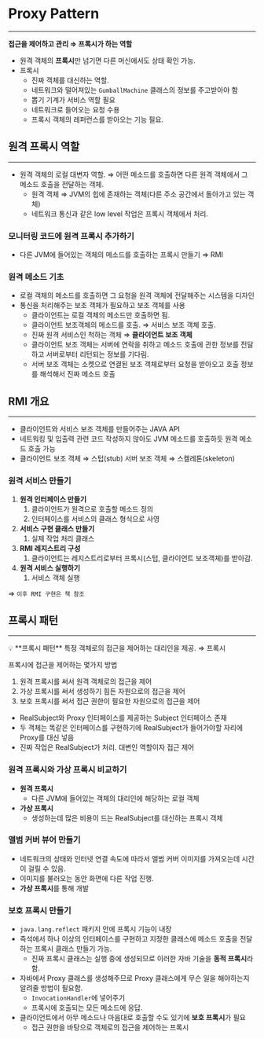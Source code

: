 # Proxy Pattern

---

**접근을 제어하고 관리 ⇒ 프록시가 하는 역할**

- 원격 객체의 **프록시**만 넘기면 다른 머신에서도 상태 확인 가능.
- 프록시
    - 진짜 객체를 대신하는 역할.
    - 네트워크와 떨어져있는 `GumballMachine` 클래스의 정보를 주고받아야 함
    - 뽑기 기계가 서비스 역할 필요
    - 네트워크로 들어오는 요청 수용
    - 프록시 객체의 레퍼런스를 받아오는 기능 필요.

## 원격 프록시 역할

---

- 원격 객체의 로컬 대변자 역할. ⇒ 어떤 메소드를 호출하면 다른 원격 객체에서 그 메소드 호출을 전달하는 객체.
    - 원격 객체 ⇒ JVM의 힙에 존재하는 객체(다른 주소 공간에서 돌아가고 있는 객체)
    - 네트워크 통신과 같은 low level 작업은 프록시 객체에서 처리.

### 모니터링 코드에 원격 프록시 추가하기

- 다른 JVM에 들어있는 객체의 메소드를 호출하는 프록시 만들기 ⇒ RMI

### 원격 메소드 기초

- 로컬 객체의 메소드를 호출하면 그 요청을 원격 객체에 전달해주는 시스템을 디자인
- 통신을 처리해주는 보조 객체가 필요하고 보조 객체를 사용
    - 클라이언트는 로컬 객체의 메소드만 호출하면 됨.
    - 클라이언트 보조객체의 메소드를 호출. ⇒ 서비스 보조 객체 호출.
    - 진짜 원격 서비스인 척하는 객체 ⇒ **클라이언트 보조 객체**
    - 클라이언트 보조 객체는 서버에 연락을 취하고 메소드 호출에 관한 정보를 전달하고 서버로부터 리턴되는 정보를 기다림.
    - 서버 보조 객체는 소켓으로 연결된 보조 객체로부터 요청을 받아오고 호출 정보를 해석해서 진짜 메소드 호출

## RMI 개요

---

- 클라이언트와 서비스 보조 객체를 만들어주는 JAVA API
- 네트워킹 및 입출력 관련 코드 작성하지 않아도 JVM 메소드를 호출하듯 원격 메소드 호출 가능
- 클라이언트 보조 객체 ⇒ 스텁(stub)
  서버 보조 객체 ⇒ 스켈레톤(skeleton)

### 원격 서비스 만들기

1. **원격 인터페이스 만들기**
    1. 클라이언트가 원격으로 호출할 메소드 정의
    2. 인터페이스를 서비스의 클래스 형식으로 사영
2. **서비스 구현 클래스 만들기**
    1. 실제 작업 처리 클래스
3. **RMI 레지스트리 구성**
    1. 클라이언트는 레지스트리로부터 프록시(스텁, 클라이언트 보조객체)를 받아감.
4. **원격 서비스 실행하기**
    1. 서비스 객체 실행

⇒ `이후 RMI 구현은 책 참조`

## 프록시 패턴

---

<aside>
💡 **프록시 패턴**
특정 객체로의 접근을 제어하는 대리인을 제공. ⇒ 프록시

</aside>

프록시에 접근을 제어하는 몇가지 방법

1. 원격 프록시를 써서 원격 객체로의 접근을 제어
2. 가상 프록시를 써서 생성하기 힘든 자원으로의 접근을 제어
3. 보호 프록시를 써서 접근 권한이 필요한 자원으로의 접근을 제어

- RealSubject와 Proxy 인터페이스를 제공하는 Subject 인터페이스 존재
- 두 객체는 똑같은 인터페이스를 구현하기에 RealSubject가 들어가야할 자리에 Proxy를 대신 넣음
- 진짜 작업은 RealSubject가 처리. 대변인 역할이자 접근 제어

### 원격 프록시와 가**상 프록시 비교하기**

- **원격 프록시**
    - 다른 JVM에 들어있는 객체의 대리인에 해당하는 로컬 객체
- **가상 프록시**
    - 생성하는데 많은 비용이 드는 RealSubject를 대신하는 프록시 객체

### 앨범 커버 뷰어 만들기

- 네트워크의 상태와 인터넷 연결 속도에 따라서 앨범 커버 이미지를 가져오는데 시간이 걸릴 수 있음.
- 이미지를 불러오는 동안 화면에 다른 작업 진행.
- **가상 프록시**를 통해 개발

### 보호 프록시 만들기

- `java.lang.reflect` 패키지 안에 프록시 기능이 내장
- 즉석에서 하나 이상의 인터페이스를 구현하고 지정한 클래스에 메소드 호출을 전달하는 프록시 클래스 만들기 가능.
    - 진짜 프록시 클래스는 실행 중에 생성되므로 이러한 자바 기술을 **동적 프록시**라함.
- 자바에서 Proxy 클래스를 생성해주므로 Proxy 클래스에게 무슨 일을 해야하는지 알려줄 방법이 필요함.
    - `InvocationHandler`에 넣어주기
    - 프록시에 호출되는 모든 메소드에 응답.
- 클라이언트에서 아무 메소드나 마음대로 호출할 수도 있기에 **보호 프록시**가 필요
    - 접근 권한을 바탕으로 객체로의 접근을 제어하는 프록시
